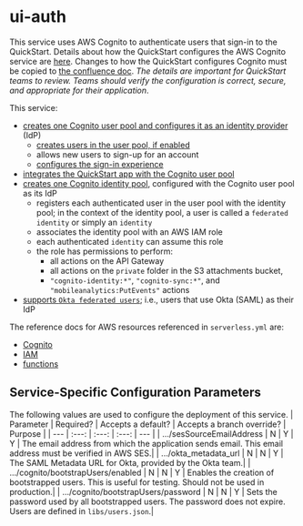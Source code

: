 # ui-auth

This service uses AWS Cognito to authenticate users that sign-in to the QuickStart. Details about how the QuickStart configures the AWS Cognito service are [here](https://confluenceent.cms.gov/x/uKufEw). Changes to how the QuickStart configures Cognito must be copied to [the confluence doc](https://confluenceent.cms.gov/x/uKufEw). _The details are important for QuickStart teams to review. Teams should verify the configuration is correct, secure, and appropriate for their application_.

This service:

- [creates one Cognito user pool and configures it as an identity provider](https://confluenceent.cms.gov/x/uKufEw#QuickStartService:uiauth-CognitoUserPool) (IdP)
  - [creates users in the user pool, if enabled](https://confluenceent.cms.gov/x/uKufEw#QuickStartService:uiauth-BootstrappedUsers)
  - allows new users to sign-up for an account
  - [configures the sign-in experience](https://confluenceent.cms.gov/x/uKufEw#QuickStartService:uiauth-Sign-InExperience:HostedUI)
- [integrates the QuickStart app with the Cognito user pool](https://confluenceent.cms.gov/x/uKufEw#QuickStartService:uiauth-CognitoUserPoolClient)
- [creates one Cognito identity pool](https://confluenceent.cms.gov/x/uKufEw#QuickStartService:uiauth-CognitoIdentityPool), configured with the Cognito user pool as its IdP
  - registers each authenticated user in the user pool with the identity pool; in the context of the identity pool, a user is called a `federated identity` or simply an `identity`
  - associates the identity pool with an AWS IAM role
  - each authenticated `identity` can assume this role
  - the role has permissions to perform:
    - all actions on the API Gateway
    - all actions on the `private` folder in the S3 attachments bucket,
    - `"cognito-identity:*"`, `"cognito-sync:*"`, and `"mobileanalytics:PutEvents"` actions
- [supports `Okta federated users`](https://confluenceent.cms.gov/x/uKufEw#QuickStartService:uiauth-Sign-InExperience:Okta); i.e., users that use Okta (SAML) as their IdP

The reference docs for AWS resources referenced in `serverless.yml` are:

- [Cognito](https://docs.aws.amazon.com/AWSCloudFormation/latest/UserGuide/AWS_Cognito.html)
- [IAM](https://docs.aws.amazon.com/AWSCloudFormation/latest/UserGuide/AWS_IAM.html)
- [functions](https://www.serverless.com/framework/docs/providers/aws/guide/functions)

## Service-Specific Configuration Parameters

The following values are used to configure the deployment of this service.
| Parameter | Required? | Accepts a default? | Accepts a branch override? | Purpose |
| --- | :---: | :---: | :---: | --- |
| .../sesSourceEmailAddress | N | Y | Y | The email address from which the application sends email. This email address must be verified in AWS SES.|
| .../okta_metadata_url | N | N | Y | The SAML Metadata URL for Okta, provided by the Okta team.|
| .../cognito/bootstrapUsers/enabled | N | N | Y | Enables the creation of bootstrapped users. This is useful for testing. Should not be used in production.|
| .../cognito/bootstrapUsers/password | N | N | Y | Sets the password used by all bootstrapped users. The password does not expire. Users are defined in `libs/users.json`.|
